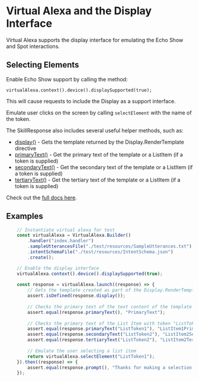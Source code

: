 # Virtual Alexa and the Display Interface
Virtual Alexa supports the display interface for emulating the Echo Show and Spot interactions.

## Selecting Elements
Enable Echo Show support by calling the method:
```
virtualAlexa.context().device().displaySupported(true);
```
This will cause requests to include the Display as a support interface.
 
Emulate user clicks on the screen by calling `selectElement` with the name of the token.

The SkillResponse also includes several useful helper methods, such as:
- [display()](https://bespoken.github.io/virtual-alexa/api/classes/skillresponse.html#display) - Gets the template returned by the Display.RenderTemplate directive
- [primaryText()](https://bespoken.github.io/virtual-alexa/api/classes/skillresponse.html#primaryText) - Get the primary text of the template or a ListItem (if a token is supplied)
- [secondaryText()](https://bespoken.github.io/virtual-alexa/api/classes/skillresponse.html#secondaryText) - Get the secondary text of the template or a ListItem (if a token is supplied)
- [tertiaryText()](https://bespoken.github.io/virtual-alexa/api/classes/skillresponse.html#tertiaryText) - Get the tertiary text of the template or a ListItem (if a token is supplied)
 
Check out the [full docs here](https://bespoken.github.io/virtual-alexa/api/classes/skillresponse.html).

## Examples
```javascript
    // Instantiate virtual alexa for test
    const virtualAlexa = VirtualAlexa.Builder()
        .handler("index.handler")
        .sampleUtterancesFile("./test/resources/SampleUtterances.txt")
        .intentSchemaFile("./test/resources/IntentSchema.json")
        .create();

    // Enable the display interface
    virtualAlexa.context().device().displaySupported(true);
    
    const response = virtualAlexa.launch((response) => {
        // Gets the template created as part of the Display.RenderTemplate directive
        assert.isDefined(response.display());
        
        // Checks the primary text of the text content of the template
        assert.equal(response.primaryText(), "PrimaryText");
        
        // Checks the primary text of the List Item with token "ListToken1"
        assert.equal(response.primaryText("ListToken1"), "ListItem1PrimaryText");
        assert.equal(response.secondaryText("ListToken2"), "ListItem2SecondaryText");
        assert.equal(response.tertiaryText("ListToken2"), "ListItem2TertiaryText");
    
        // Emulate the user selecting a list item
        return virtualAlexa.selectElement("ListToken1");
    }).then((response) => {
        assert.equal(response.prompt(), "Thanks for making a selection!");
    });
```
